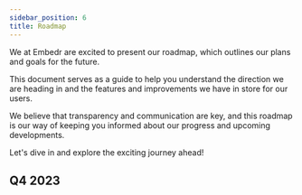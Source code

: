 ```yaml
---
sidebar_position: 6
title: Roadmap
---
```


We at Embedr are excited to present our roadmap, which outlines our plans and goals for the future.

This document serves as a guide to help you understand the direction we are heading in and the features and improvements we have in store for our users. 

We believe that transparency and communication are key, and this roadmap is our way of keeping you informed about our progress and upcoming developments.

Let's dive in and explore the exciting journey ahead!

## Q4 2023

